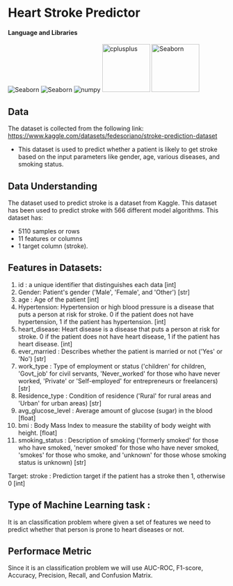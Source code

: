 # Heart Stroke Predictor

#### Language and Libraries

<p>
<a><img src="https://img.shields.io/badge/Python-FFD43B?style=for-the-badge&logo=python&logoColor=darkgreen" alt="Seaborn"/></a>
<a><img src="https://img.shields.io/badge/Pandas-2C2D72?style=for-the-badge&logo=pandas&logoColor=white" alt="Seaborn"/></a>
<a><img src="https://img.shields.io/badge/Numpy-777BB4?style=for-the-badge&logo=numpy&logoColor=white" alt="numpy"/></a>
 <a><img src="https://matplotlib.org/_static/logo2_compressed.svg" alt="cplusplus" width="110"/></a>
<a><img src="https://seaborn.pydata.org/_static/logo-wide-lightbg.svg" alt="Seaborn"width="110"/></a>
</p>


## Data
The dataset is collected from the following link: 
https://www.kaggle.com/datasets/fedesoriano/stroke-prediction-dataset

* This dataset is used to predict whether a patient is likely to get stroke based on the input parameters like gender, age, various diseases, and smoking status.

## Data Understanding
The dataset used to predict stroke is a dataset from Kaggle. This dataset has been used to predict stroke with 566 different model algorithms. This dataset has:
- 5110 samples or rows
- 11 features or columns 
- 1 target column (stroke).



## Features in Datasets:
1. id : a unique identifier that distinguishes each data [int]
2. Gender: Patient's gender ('Male', 'Female', and 'Other') [str]
3. age : Age of the patient [int]
4. Hypertension: Hypertension or high blood pressure is a disease that puts a person at risk for stroke. 0 if the patient does not have hypertension, 1 if the patient has hypertension. [int]
5. heart_disease: Heart disease is a disease that puts a person at risk for stroke. 0 if the patient does not have heart disease, 1 if the patient has heart disease. [int]
6. ever_married : Describes whether the patient is married or not ('Yes' or 'No') [str]
7. work_type : Type of employment or status ('children' for children, 'Govt_job' for civil servants, 'Never_worked' for those who have never worked, 'Private' or 'Self-employed' for entrepreneurs or freelancers) [str]
8. Residence_type : Condition of residence ('Rural' for rural areas and 'Urban' for urban areas) [str]
9. avg_glucose_level : Average amount of glucose (sugar) in the blood [float]
10. bmi : Body Mass Index to measure the stability of body weight with height. [float]
11. smoking_status : Description of smoking ('formerly smoked' for those who have smoked, 'never smoked' for those who have never smoked, 'smokes' for those who smoke, and 'unknown' for those whose smoking status is unknown) [str]

Target:
stroke : Prediction target if the patient has a stroke then 1, otherwise 0 [int]

## Type of Machine Learning task : 
It is an classification problem where given a set of features we need to predict whether that person is prone to heart diseases or not.

## Performace Metric
Since it is an classification problem we will use AUC-ROC, F1-score, Accuracy, Precision, Recall, and Confusion Matrix.



